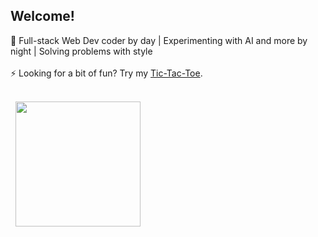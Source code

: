 ## Welcome!

🌱 Full-stack Web Dev coder by day | Experimenting with AI and more by night | Solving problems with style
<br><br>
⚡ Looking for a bit of fun? Try my [Tic-Tac-Toe](https://zenrajko.github.io/tic-tac-toe/).
<br><br>
<p>
  &nbsp;&nbsp;<a href="https://zenrajko.github.io/tic-tac-toe/"><img src="https://github.com/user-attachments/assets/706a46d9-dacb-4ef2-948a-d90ff0627ef5" width="200" /></a>
</p>
